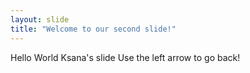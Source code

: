 ```yaml
---
layout: slide
title: "Welcome to our second slide!"
---
```

Hello World Ksana's slide
Use the left arrow to go back!

